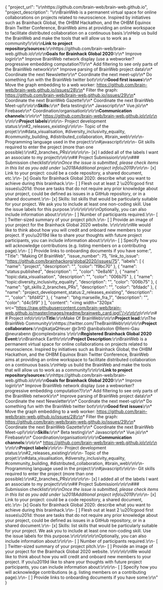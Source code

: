 {
  "project_url": "\r\nhttps://github.com/brain-web/brain-web.github.io",
  "project_description": "\r\nBrainWeb is a permanent virtual space for online collaborations on projects related to neuroscience. Inspired by initiatives such as Brainhack Global, the OHBM Hackathon, and the OHBM Equinox Brain Twitter Conference, BrainWeb aims at providing an online workspace to facilitate distributed collaboration on a continuous basis.\r\nHelp us build the BrainWeb and make the tools that will allow us to work as a community!\r\n\r\n**Link to project repository/sources:**\r\nhttps://github.com/brain-web/brain-web.github.io\r\n\r\n**Goals for Brainhack Global 2020:**\r\n* Improve login\r\n* Improve BrainWeb network display (use a webworker? progressive embedding computation?)\r\n* Add filtering to see only parts of the BrainWeb network\r\n* Improve parsing of BrainWeb project data\r\n* Coordinate the next Newsletter\r\n* Coordinate the next meet-up\r\n* Do something fun with the BrainWeb twitter bot\r\n\r\n**Good first issues**\r\n* Move the graph embedding to a web worker: https://github.com/brain-web/brain-web.github.io/issues/28\r\n* Filter the graph: https://github.com/brain-web/brain-web.github.io/issues/29\r\n* Coordinate the next BrainWeb Gazette!\r\n* Coordinate the next BrainWeb Meet-up!\r\n\r\n**Skills:**\r\n* Beta testing\r\n* Javascript\r\n* Vue.js\r\n* Firebase\r\n* Coordination/organisation\r\n\r\n**Communication channels:**\r\n<!--https://mattermost.brainhack.org/brainhack/channels/brainweb-->\r\n* https://github.com/brain-web/brain-web.github.io\r\n\r\n<!-- [ ] Video channel: Please write here the communication channel (Zoom, Jitsi, Twitch, or any other platform) you will be using to work collaboratively however please keep them as commented to avoid any public sharing. Once you set up your project Mattermost communication channel, make sure you write the link of the video channel at the header of the Mattermost channel for your attendees to know --> \r\n\r\n**Project labels**\r\n<!-- Please prepend a hashtag (#) to all of the labels that fit your project, then tick the box below to state you did so (either by adding an 'x' between square brackets or by ticking it after submission). Please make sure that you stick by the labels listed for each topic below, rather than adding any new one, for further actions to work properly on the issue labels.\r\n\r\nE.g. my project is about the modulatory effect of salmon mousse on British supper survival\r\nIn the following list:\r\n```\r\nmeal:\r\nbrunch, supper\r\ntype:\r\nmousse, salmon, squid\r\n```\r\nI'm going to hashtag all of the labels I need my project to be indexed in:\r\n```\r\nmeal:\r\nbrunch, #supper\r\ntype:\r\n#mousse, #salmon, squid\r\n```\r\n\r\nNow the real list (please indicate all of the labels you'd like to add to your project):\r\n- Type of project:\r\ncoding_methods, data_management, documentation, method_development,\r\npipeline_development, tutorial_recording, visualization\r\n-->\r\n- Project development status:\r\n#2_releases_existing\r\n\r\n- Topic of the projet:\r\n#data_visualisation, #diversity_inclusivity_equality, #community_building, #distributed_collaboration, #brain_web\r\n\r\n- Programming language used in the project:\r\n#javascript\r\n\r\n- Git skills required to enter the project (more than one possible):\r\n#2_branches_PRs\r\n\r\n\r\n- [x] I added all of the labels I want an associate to my project\r\n\r\n## Project Submission\r\n\r\n### Submission checklist\r\n\r\n*Once the issue is submitted, please check items in this list as you add under \u2018Additional project info\u2019*\r\n\r\n- [x] Link to your project: could be a code repository, a shared document, etc.\r\n- [x] Goals for Brainhack Global 2020: describe what you want to achieve during this brainhack.\r\n- [ ] Flesh out at least 2 \u201cgood first issues\u201d: those are tasks that do not require any prior knowledge about your project, could be defined as issues in a GitHub repository, or in a shared document.\r\n- [x] Skills: list skills that would be particularly suitable for your project. We ask you to include at least one non-coding skill. Use the issue labels for this purpose.\r\n<!-- [x] Chat channel: A link to a chat channel that will be used during the Brainhack Global 2020 event. This can be an existing channel or a new one. We recommend using the [Brainhack space on Mattermost](https://mattermost.brainhack.org/). -->\r\n<!-- [ ] Video channel: A link to a video channel that will be used during the Brainhack Global 2020 Brainhack. This can be an existing channel or a new one. For instance a [Jitsi meet room](https://meet.jit.si/). **Please, do not make the video channel public in here**: post a message in your chat channel and pin it so that it remains private, you do not get undesired content, and contributors can still have access to it..-->\r\n\r\nOptionally, you can also include information about:\r\n\r\n- [ ] Number of participants required.\r\n- [ ] Twitter-sized summary of your project pitch.\r\n- [ ] Provide an image of your project for the Brainhack Global 2020 website. \r\n<!-- You can put an image anywhere in this issue and it will be used to build your project page on the website. -->\r\n\r\nWe would like to think about how you will credit and onboard new members to your project. If you\u2019d like to share your thoughts with future project participants, you can include information about:\r\n\r\n- [ ] Specify how you will acknowledge contributions (e.g. listing members on a contributing page).\r\n- [ ] Provide links to onboarding documents if you have some:",
  "Title": "Making Of BrainWeb",
  "issue_number": 75,
  "link_to_issue": "https://github.com/brainhackorg/global2020/issues/75",
  "labels": [
    {
      "name": "project",
      "description": "",
      "color": "f9bc70"
    },
    {
      "name": "status:published",
      "description": "",
      "color": "0e8a16"
    },
    {
      "name": "topic:data_visualisation",
      "description": "",
      "color": "006b75"
    },
    {
      "name": "topic:diversity_inclusivity_equality",
      "description": "",
      "color": "006b75"
    },
    {
      "name": "git_skills:2_branches_PRs",
      "description": "",
      "color": "bfdadc"
    },
    {
      "name": "project_development_status:2_releases_existing",
      "description": "",
      "color": "bfd4f2"
    },
    {
      "name": "bhg:marseille_fra_1",
      "description": "",
      "color": "d4c5f9"
    }
  ],
  "content": "<img width=\"320px\" src=\"https://raw.githubusercontent.com/brain-web/brain-web.github.io/master/images/readme/brainweb_card.jpg\"/>\r\n\r\n<!-- Guidelines\r\n\r\nWe are very excited to meet you at Brainhack Global 2020 \ud83c\udf89. To submit a project, you need to be an attendee to one of the Brainhack Global 2020 events listed on the [Brainhack Global 2020 webpage](https://brainhack.org/global2020/events/). Please, register for the event that is most suitable to your location, time zone, interest, and/or project prior to submitting one. Thank you!\r\n\r\nWe have prepared a checklist to help with your project submission. Here is how to proceed:\r\n\r\nBefore filling in any part please check items in the checklist below as you go through them.\r\nOnce you are done (at least all 'required' items must be provided), please delete the \"Guidelines\" section, submit your issue and add a comment saying 'Hi @Brainhack-Global/project-monitors: my project is ready!'\r\nThank you!\r\n\r\nAfter the issue is submitted, we will assign a 'project monitor' from the event location that you are registered with to review your submission. Once the submission is approved by the 'project monitor', they will add the label 'Project is ready' and it will appear on [Brainhack Global 2020 Projects](https://brainhack.org/global2020/projects) page with a separate project dedicated webpage. \r\n\r\nNote that you can always update your issue which will also change your page on the website accordingly.\r\n\r\nIf at any time you need help from us or anything is unclear, please add a comment and ping your project monitor. Our team is here to help! -->\r\n\r\n## Project info\r\n\r\n**Title:**\r\nMake Of BrainWeb\r\n\r\n**Project lead:**\r\nThe BrainWeb Community\r\nhttps://twitter.com/TheBrainWeb\r\n<!--https://mattermost.brainhack.org/brainhack/channels/brainweb-->\r\n\r\n**Project collaborators:**\r\n@katjaQHeuer @r3rt0 @anibalsolon @Remi-Gau @neurabenn @complexbrains \r\n\r\n**Registered Brainhack Global 2020 Event:**\r\nBrainhack Earth\r\n\r\n**Project Description:**\r\nBrainWeb is a permanent virtual space for online collaborations on projects related to neuroscience. Inspired by initiatives such as Brainhack Global, the OHBM Hackathon, and the OHBM Equinox Brain Twitter Conference, BrainWeb aims at providing an online workspace to facilitate distributed collaboration on a continuous basis.\r\nHelp us build the BrainWeb and make the tools that will allow us to work as a community!\r\n\r\n**Link to project repository/sources:**\r\nhttps://github.com/brain-web/brain-web.github.io\r\n\r\n**Goals for Brainhack Global 2020:**\r\n* Improve login\r\n* Improve BrainWeb network display (use a webworker? progressive embedding computation?)\r\n* Add filtering to see only parts of the BrainWeb network\r\n* Improve parsing of BrainWeb project data\r\n* Coordinate the next Newsletter\r\n* Coordinate the next meet-up\r\n* Do something fun with the BrainWeb twitter bot\r\n\r\n**Good first issues**\r\n* Move the graph embedding to a web worker: https://github.com/brain-web/brain-web.github.io/issues/28\r\n* Filter the graph: https://github.com/brain-web/brain-web.github.io/issues/29\r\n* Coordinate the next BrainWeb Gazette!\r\n* Coordinate the next BrainWeb Meet-up!\r\n\r\n**Skills:**\r\n* Beta testing\r\n* Javascript\r\n* Vue.js\r\n* Firebase\r\n* Coordination/organisation\r\n\r\n**Communication channels:**\r\n<!--https://mattermost.brainhack.org/brainhack/channels/brainweb-->\r\n* https://github.com/brain-web/brain-web.github.io\r\n\r\n<!-- [ ] Video channel: Please write here the communication channel (Zoom, Jitsi, Twitch, or any other platform) you will be using to work collaboratively however please keep them as commented to avoid any public sharing. Once you set up your project Mattermost communication channel, make sure you write the link of the video channel at the header of the Mattermost channel for your attendees to know --> \r\n\r\n**Project labels**\r\n<!-- Please prepend a hashtag (#) to all of the labels that fit your project, then tick the box below to state you did so (either by adding an 'x' between square brackets or by ticking it after submission). Please make sure that you stick by the labels listed for each topic below, rather than adding any new one, for further actions to work properly on the issue labels.\r\n\r\nE.g. my project is about the modulatory effect of salmon mousse on British supper survival\r\nIn the following list:\r\n```\r\nmeal:\r\nbrunch, supper\r\ntype:\r\nmousse, salmon, squid\r\n```\r\nI'm going to hashtag all of the labels I need my project to be indexed in:\r\n```\r\nmeal:\r\nbrunch, #supper\r\ntype:\r\n#mousse, #salmon, squid\r\n```\r\n\r\nNow the real list (please indicate all of the labels you'd like to add to your project):\r\n- Type of project:\r\ncoding_methods, data_management, documentation, method_development,\r\npipeline_development, tutorial_recording, visualization\r\n-->\r\n- Project development status:\r\n#2_releases_existing\r\n\r\n- Topic of the projet:\r\n#data_visualisation, #diversity_inclusivity_equality, #community_building, #distributed_collaboration, #brain_web\r\n\r\n- Programming language used in the project:\r\n#javascript\r\n\r\n- Git skills required to enter the project (more than one possible):\r\n#2_branches_PRs\r\n\r\n\r\n- [x] I added all of the labels I want an associate to my project\r\n\r\n## Project Submission\r\n\r\n### Submission checklist\r\n\r\n*Once the issue is submitted, please check items in this list as you add under \u2018Additional project info\u2019*\r\n\r\n- [x] Link to your project: could be a code repository, a shared document, etc.\r\n- [x] Goals for Brainhack Global 2020: describe what you want to achieve during this brainhack.\r\n- [ ] Flesh out at least 2 \u201cgood first issues\u201d: those are tasks that do not require any prior knowledge about your project, could be defined as issues in a GitHub repository, or in a shared document.\r\n- [x] Skills: list skills that would be particularly suitable for your project. We ask you to include at least one non-coding skill. Use the issue labels for this purpose.\r\n<!-- [x] Chat channel: A link to a chat channel that will be used during the Brainhack Global 2020 event. This can be an existing channel or a new one. We recommend using the [Brainhack space on Mattermost](https://mattermost.brainhack.org/). -->\r\n<!-- [ ] Video channel: A link to a video channel that will be used during the Brainhack Global 2020 Brainhack. This can be an existing channel or a new one. For instance a [Jitsi meet room](https://meet.jit.si/). **Please, do not make the video channel public in here**: post a message in your chat channel and pin it so that it remains private, you do not get undesired content, and contributors can still have access to it..-->\r\n\r\nOptionally, you can also include information about:\r\n\r\n- [ ] Number of participants required.\r\n- [ ] Twitter-sized summary of your project pitch.\r\n- [ ] Provide an image of your project for the Brainhack Global 2020 website. \r\n<!-- You can put an image anywhere in this issue and it will be used to build your project page on the website. -->\r\n\r\nWe would like to think about how you will credit and onboard new members to your project. If you\u2019d like to share your thoughts with future project participants, you can include information about:\r\n\r\n- [ ] Specify how you will acknowledge contributions (e.g. listing members on a contributing page).\r\n- [ ] Provide links to onboarding documents if you have some:\r\n"
}